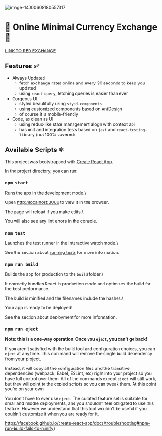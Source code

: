 
![image-14000608180557317](https://i.ibb.co/d5dyNnL/IMAGE-1400-06-08-18-28-58.jpg)

  

# 💢 Online Minimal Currency Exchange 💢
[LINK TO RED EXCHANGE](https://github.com/arminayat/red-exchange)

## Features ✅

 - Always Updated
	 - fetch exchange rates online and every 30 seconds to keep you updated
	 - using `react-query`, fetching queries is easier than ever
 - Gorgeous UI
	 - styled beautifully using `styed-components`
	 - using customized components based on AntDesign
	 - of course it is mobile-friendly
 - Code, as clean as UI
	 - using redux-like state management alogn with context api
	 - has unit and integration tests based on `jest` and `react-testing-library` (not 100% covered)

## Available Scripts ⚛️

  This project was bootstrapped with [Create React App](https://github.com/facebook/create-react-app).

In the project directory, you can run:

  

### `npm start`

  

Runs the app in the development mode.\

Open [http://localhost:3000](http://localhost:3000) to view it in the browser.

  

The page will reload if you make edits.\

You will also see any lint errors in the console.

  

### `npm test`

  

Launches the test runner in the interactive watch mode.\

See the section about [running tests](https://facebook.github.io/create-react-app/docs/running-tests) for more information.

  

### `npm run build`

  

Builds the app for production to the `build` folder.\

It correctly bundles React in production mode and optimizes the build for the best performance.

  

The build is minified and the filenames include the hashes.\

Your app is ready to be deployed!

  

See the section about [deployment](https://facebook.github.io/create-react-app/docs/deployment) for more information.

  

### `npm run eject`

  

**Note: this is a one-way operation. Once you `eject`, you can’t go back!**

  

If you aren’t satisfied with the build tool and configuration choices, you can `eject` at any time. This command will remove the single build dependency from your project.

  

Instead, it will copy all the configuration files and the transitive dependencies (webpack, Babel, ESLint, etc) right into your project so you have full control over them. All of the commands except `eject` will still work, but they will point to the copied scripts so you can tweak them. At this point you’re on your own.

  

You don’t have to ever use `eject`. The curated feature set is suitable for small and middle deployments, and you shouldn’t feel obligated to use this feature. However we understand that this tool wouldn’t be useful if you couldn’t customize it when you are ready for it.

  

https://facebook.github.io/create-react-app/docs/troubleshooting#npm-run-build-fails-to-minify)